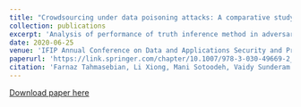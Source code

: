 ```yaml
---
title: "Crowdsourcing under data poisoning attacks: A comparative study"
collection: publications
excerpt: 'Analysis of performance of truth inference method in adversarial settings'
date: 2020-06-25
venue: 'IFIP Annual Conference on Data and Applications Security and Privacy 2020'
paperurl: 'https://link.springer.com/chapter/10.1007/978-3-030-49669-2_18'
citation: 'Farnaz Tahmasebian, Li Xiong, Mani Sotoodeh, Vaidy Sunderam  &quot; Crowdsourcing under data poisoning attacks: A comparative study&quot;<i>IFIP Annual Conference on Data and Applications Security and Privacy 2020</i>. 1(3).'
---
```

[Download paper here](http://manisci.github.io/files/crowd_paper.pdf)
